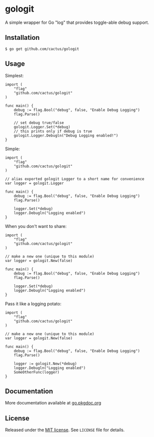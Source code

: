gologit
=======

A simple wrapper for Go "log" that provides toggle-able debug support.

## Installation

    $ go get github.com/cactus/gologit

## Usage

Simplest:

    import (
        "flag"
        "github.com/cactus/gologit"
    )
   
    func main() {
        debug := flag.Bool("debug", false, "Enable Debug Logging")
        flag.Parse()

        // set debug true/false
        gologit.Logger.Set(*debug)
        // this prints only if debug is true
        gologit.Logger.Debugln("Debug Logging enabled!")
    }


Simple:

    import (
        "flag"
        "github.com/cactus/gologit"
    )
   
    // alias exported gologit Logger to a short name for convenience
    var logger = gologit.Logger

    func main() {
        debug := flag.Bool("debug", false, "Enable Debug Logging")
        flag.Parse()

        logger.Set(*debug)
        logger.Debugln("Logging enabled")
    }


When you don't want to share:

    import (
        "flag"
        "github.com/cactus/gologit"
    )
   
    // make a new one (unique to this module)
    var logger = gologit.New(false)

    func main() {
        debug := flag.Bool("debug", false, "Enable Debug Logging")
        flag.Parse()

        logger.Set(*debug)
        logger.Debugln("Logging enabled")
    }


Pass it like a logging potato:

    import (
        "flag"
        "github.com/cactus/gologit"
    )
   
    // make a new one (unique to this module)
    var logger = gologit.New(false)

    func main() {
        debug := flag.Bool("debug", false, "Enable Debug Logging")
        flag.Parse()

        logger := gologit.New(*debug)
        logger.Debugln("Logging enabled")
        SomeOtherFunc(logger)
    }

## Documentation

More documentation available at [go.pkgdoc.org][1]

## License

Released under the [MIT license][2]. See `LICENSE` file for details.

[1]: http://go.pkgdoc.org/github.com/cactus/gologit
[2]: http://www.opensource.org/licenses/mit-license.php

